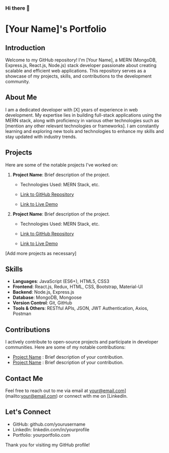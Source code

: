 ### Hi there 👋
# [Your Name]'s Portfolio

## Introduction
Welcome to my GitHub repository! I'm [Your Name], a MERN (MongoDB, Express.js, React.js, Node.js) stack developer passionate about creating scalable and efficient web applications. This repository serves as a showcase of my projects, skills, and contributions to the development community.

## About Me
I am a dedicated developer with [X] years of experience in web development. My expertise lies in building full-stack applications using the MERN stack, along with proficiency in various other technologies such as [mention any other relevant technologies or frameworks]. I am constantly learning and exploring new tools and technologies to enhance my skills and stay updated with industry trends.

## Projects
Here are some of the notable projects I've worked on:

1. **Project Name**: Brief description of the project.
   - Technologies Used: MERN Stack, etc.
   - [Link to GitHub Repository](link)

   - [Link to Live Demo](link)


2. **Project Name**: Brief description of the project.
   - Technologies Used: MERN Stack, etc.
   - [Link to GitHub Repository](link)

   - [Link to Live Demo](link)


[Add more projects as necessary]

## Skills
- **Languages**: JavaScript (ES6+), HTML5, CSS3
- **Frontend**: React.js, Redux, HTML, CSS, Bootstrap, Material-UI
- **Backend**: Node.js, Express.js
- **Database**: MongoDB, Mongoose
- **Version Control**: Git, GitHub
- **Tools & Others**: RESTful APIs, JSON, JWT Authentication, Axios, Postman

## Contributions
I actively contribute to open-source projects and participate in developer communities. Here are some of my notable contributions:

- [Project Name](link)
: Brief description of your contribution.
- [Project Name](link)
: Brief description of your contribution.

## Contact Me
Feel free to reach out to me via email at your@email.com](mailto:your@email.com) or connect with me on [LinkedIn.

## Let's Connect
- GitHub: github.com/yourusername
- LinkedIn: linkedin.com/in/yourprofile
- Portfolio: yourportfolio.com

Thank you for visiting my GitHub profile!
